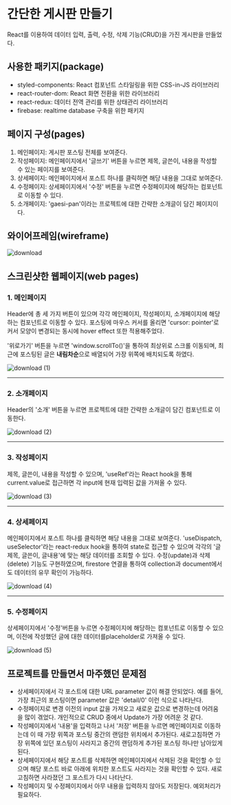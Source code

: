 # 간단한 게시판 만들기


React를 이용하여 데이터 입력, 출력, 수정, 삭제 기능(CRUD)을 가진 게시판을 만들었다.



## 사용한 패키지(package)

+ styled-components: React 컴포넌트 스타일링을 위한 CSS-in-JS 라이브러리
+ react-router-dom: React 화면 전환을 위한 라이브러리
+ react-redux: 데이터 전역 관리를 위한 상태관리 라이브러리
+ firebase: realtime database 구축을 위한 패키지

## 페이지 구성(pages)

1. 메인페이지: 게시판 포스팅 전체를 보여준다. 
2. 작성페이지: 메인페이지에서 '글쓰기' 버튼을 누르면 제목, 글쓴이, 내용을 작성할 수 있는 페이지를 보여준다.
3. 상세페이지: 메인페이지에서 포스트 하나를 클릭하면 해당 내용을 그대로 보여준다.
4. 수정페이지: 상세페이지에서 '수정' 버튼을 누르면 수정페이지에 해당하는 컴포넌트로 이동할 수 있다. 
5. 소개페이지: 'gaesi-pan'이라는 프로젝트에 대한 간략한 소개글이 담긴 페이지이다. 

## 와이어프레임(wireframe)

![download](https://user-images.githubusercontent.com/85469084/129390673-e831561a-4c4c-4af2-8697-b5a50ebb63df.png)

## 스크린샷한 웹페이지(web pages)

### 1. 메인페이지  
Header에 총 세 가지 버튼이 있으며 각각 메인페이지, 작성페이지, 소개페이지에 해당하는 컴포넌트로 이동할 수 있다. 포스팅에 마우스 커서를 올리면 'cursor: pointer'로 커서 모양이 변경되는 동시에 hover effect 또한 적용해주었다. 

'위로가기' 버튼을 누르면 'window.scrollTo()'을 통하여 최상위로 스크롤 이동되며, 최근에 포스팅된 글은 **내림차순**으로 배열되어 가장 위쪽에 배치되도록 하였다. 


![download (1)](https://user-images.githubusercontent.com/85469084/129391410-bacf70aa-c215-4aad-88a1-f62db6348954.png)

---
### 2. 소개페이지
Header의 '소개' 버튼을 누르면 프로젝트에 대한 간략한 소개글이 담긴 컴포넌트로 이동한다.


![download (2)](https://user-images.githubusercontent.com/85469084/129391433-6f78c4e2-dd01-4413-b844-f42ca4a5bd81.png)

---
### 3. 작성페이지 
제목, 글쓴이, 내용을 작성할 수 있으며, 'useRef'라는 React hook을 통해 current.value로 접근하면 각 input에 현재 입력된 값을 가져올 수 있다. 


![download (3)](https://user-images.githubusercontent.com/85469084/129391454-baf2813e-1310-4109-9f46-5ece2a1892d1.png)

---
### 4. 상세페이지
메인페이지에서 포스트 하나를 클릭하면 해당 내용을 그대로 보여준다. 'useDispatch, useSelector'라는 react-redux hook을 통하여 state로 접근할 수 있으며 각각의 '글제목, 글쓴이, 글내용'에 맞는 해당 데이터를 조회할 수 있다. 수정(update)과 삭제(delete) 기능도 구현하였으며, firestore 연결을 통하여 collection과 document에서도 데이터의 유무 확인이 가능하다. 


![download (4)](https://user-images.githubusercontent.com/85469084/129391462-80f7abf5-d661-462b-b111-c2f8fe22c238.png)

---
### 5. 수정페이지
상세페이지에서 '수정'버튼을 누르면 수정페이지에 해당하는 컴포넌트로 이동할 수 있으며, 이전에 작성했던 글에 대한 데이터를placeholder로 가져올 수 있다.


![download (5)](https://user-images.githubusercontent.com/85469084/129391471-88a9851d-8e22-4c81-ad82-3d66efebb63e.png)


## 프로젝트를 만들면서 마주했던 문제점

+ 상세페이지에서 각 포스트에 대한 URL parameter 값이 해결 안되었다. 예를 들어, 가장 최근의 포스팅이면 parameter 값은 'detail/0' 이런 식으로 나타난다. 
+ 수정페이지로 변경 이전의 input 값을 가져오고 새로운 값으로 변경하는데 어려움을 많이 겪었다. 개인적으로 CRUD 중에서 Update가 가장 어려운 것 같다.
+ 작성페이지에서 '내용'을 입력하고 나서 '저장' 버튼을 누르면 메인페이지로 이동하는데 이 때 가장 위쪽과 포스팅 중간의 랜덤한 위치에서 추가된다. 새로고침하면 가장 위쪽에 있던 포스팅이 사라지고 중간의 랜덤하게 추가된 포스팅 하나만 남아있게 된다. 
+ 상세페이지에서 해당 포스트를 삭제하면 메인페이지에서 삭제된 것을 확인할 수 있으며 해당 포스트 바로 아래에 위치한 포스트도 사라지는 것을 확인할 수 있다. 새로고침하면 사라졌던 그 포스트가 다시 나타난다. 
+ 작성페이지 및 수정페이지에서 아무 내용을 입력하지 않아도 저장된다. 예외처리가 필요하다. 
